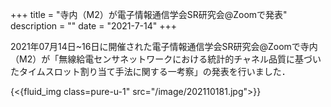 +++
title = "寺内（M2）が電子情報通信学会SR研究会@Zoomで発表"
description = ""
date = "2021-7-14"
+++

2021年07月14日~16日に開催された電子情報通信学会SR研究会@Zoomで寺内（M2）が「無線給電センサネットワークにおける統計的チャネル品質に基づいたタイムスロット割り当て手法に関する一考察」の発表を行いました．

{<{fluid_img class=pure-u-1" src="/image/202110181.jpg">}}

